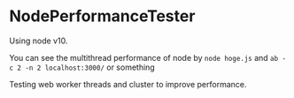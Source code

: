 # NodePerformanceTester
Using node v10.

You can see the multithread performance of node by `node hoge.js` and `ab -c 2 -n 2 localhost:3000/` or something

Testing web worker threads and cluster to improve performance.
